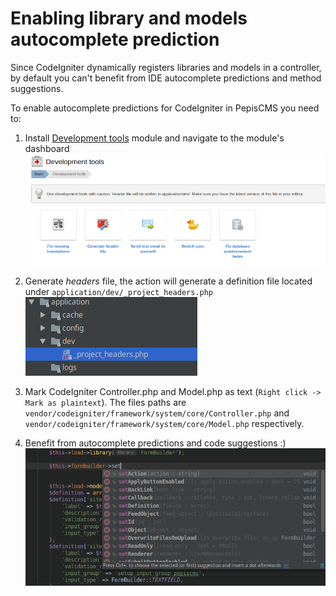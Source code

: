 # Enabling library and models autocomplete prediction

Since CodeIgniter dynamically registers libraries and models in a controller, by default you can't benefit from
IDE autocomplete predictions and method suggestions.

To enable autocomplete predictions for CodeIgniter in PepisCMS you need to:

1. Install [Development tools](MODULES.md#development-tools) module and navigate to the module's dashboard
    ![Autocomplete](screens/ENABLING_LIBRARY_AND_MODELS_AUTOCOMPLETE_PREDICTION_1.png)

3. Generate *headers* file, the action will generate a definition file located under `application/dev/_project_headers.php`
    ![_project_headers.php](screens/ENABLING_LIBRARY_AND_MODELS_AUTOCOMPLETE_PREDICTION_2.png)
    
4. Mark CodeIgniter Controller.php and Model.php as text (`Right click -> Mark as plaintext`).
    The files paths are `vendor/codeigniter/framework/system/core/Controller.php`
    and `vendor/codeigniter/framework/system/core/Model.php` respectively.
    
5. Benefit from autocomplete predictions and code suggestions :)
    ![Autocomplete](screens/ENABLING_LIBRARY_AND_MODELS_AUTOCOMPLETE_PREDICTION_3.png)
